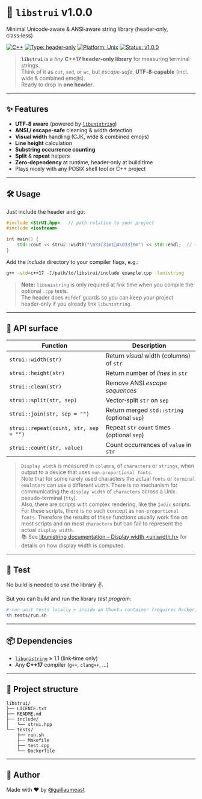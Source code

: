 # 🎨 **`libstrui` v1.0.0**

Minimal Unicode‑aware & ANSI‑aware string library (header‑only, class‑less)

[![C++](https://img.shields.io/badge/language-C%2B%2B17-blue)](https://en.cppreference.com/)
[![Type: header‑only](https://img.shields.io/badge/type-header--only-lightgrey)](https://en.wikipedia.org/wiki/Header-only)
[![Platform: Unix](https://img.shields.io/badge/platform-Unix-darkgreen)](https://en.wikipedia.org/wiki/Unix)
[![Status: v1.0.0](https://img.shields.io/badge/status-v1.0.0-brightgreen)](https://github.com/guillaumeast/libstrui/releases/tag/v1.0.0)

> **`libstrui`** is a *tiny* **C++17 header‑only library** for measuring terminal strings.  
> Think of it as `cut`, `sed`, or `wc`, but *escape‑safe*, **UTF‑8‑capable** (incl. wide & combined emojis).  
> Ready to drop in **one header**.

---

## ✨ Features

- **UTF‑8 aware** (powered by [`libunistring`](https://www.gnu.org/software/libunistring/))
- **ANSI / escape‑safe** cleaning & width detection
- **Visual width** handling (CJK, wide & combined emojis)
- **Line height** calculation
- **Substring occurrence counting**
- **Split** & **repeat** helpers
- **Zero‑dependency** at runtime, header‑only at build time
- Plays nicely with any POSIX shell tool or C++ project

---

## 🛠️ Usage

Just include the header and go:

```cpp
#include <StrUI.hpp>   // path relative to your project
#include <iostream>

int main() {
    std::cout << strui::width("\033[31m1🛑4\033[0m") << std::endl;  // → 4
}
```

Add the *include* directory to your compiler flags, e.g.:

```bash
g++ -std=c++17 -I/path/to/libstrui/include example.cpp -lunistring
```

> **Note:** `libunistring` is only required at *link* time when you compile the optional `.cpp` tests.  
> The header does `#ifdef` guards so you can keep your project header‑only if you already link `libunistring`.

---

## 🧩 API surface

| Function                                      | Description                                   |
|-----------------------------------------------|-----------------------------------------------|
| `strui::width(str)`                           | Return *visual* width (columns) of `str`      |
| `strui::height(str)`                          | Return number of *lines* in `str`             |
| `strui::clean(str)`                           | Remove ANSI *escape sequences*                |
| `strui::split(str, sep)`                      | Vector‑split `str` on `sep`                   |
| `strui::join(str, sep = "")`                  | Return merged `std::string` (optional `sep`)  |
| `strui::repeat(count, str, sep = "")`         | Repeat `str` `count` times (optional `sep`)   |
| `strui::count(str, value)`                    | Count occurrences of `value` in `str`         |

> `Display width` is measured in `columns`, of `characters` or `strings`, when output to a device that uses `non-proportional fonts`.  
> Note that for some rarely used characters the actual `fonts` or `terminal emulators` can use a different `width`. There is no mechanism for communicating the `display width` of `characters` across a Unix pseudo-terminal (`tty`).  
> Also, there are scripts with complex rendering, like the `Indic` scripts. For these scripts, there is no such concept as `non-proportional fonts`. Therefore the results of these functions usually work fine on most scripts and on most `characters` but can fail to represent the actual `display width`.  
> 📚 See [libunistring documentation – Display width <uniwidth.h>](https://www.gnu.org/software/libunistring/manual/libunistring.html#uniwidth_002eh) for details on how display width is computed.

---

## 🧪 Test

No build is needed to *use* the library ✌️.

But you can build and run the library *test program*:

```bash
# run unit tests locally + inside an Ubuntu container (requires Docker)
sh tests/run.sh
```

---

## 📦 Dependencies

- [`libunistring`](https://www.gnu.org/software/libunistring/) ≥ 1.1 (link‑time only)
- Any **C++17** compiler (`g++`, `clang++`, …)

---

## 📁 Project structure

```
libstrui/
├── LICENCE.txt
├── README.md
├── include/
│   └── strui.hpp
└── tests/
    ├── run.sh
    ├── Makefile
    ├── test.cpp
    └── Dockerfile
```

---

## 👤 Author

Made with ❤️ by [@guillaumeast](https://github.com/guillaumeast)
